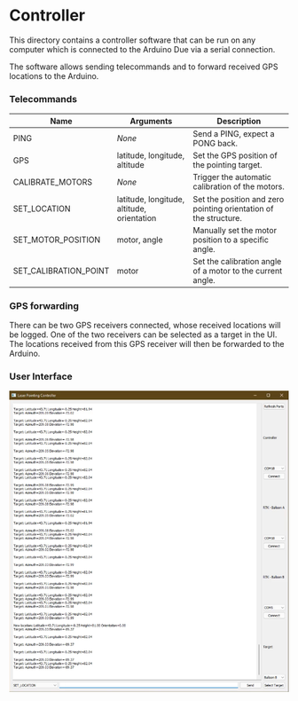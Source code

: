 # Controller

This directory contains a controller software that can be run on any computer which is connected
to the Arduino Due via a serial connection.

The software allows sending telecommands and to forward received GPS locations
to the Arduino.


### Telecommands

| Name                  | Arguments                                  | Description                                                      |
|-----------------------|--------------------------------------------|------------------------------------------------------------------|
| PING                  | _None_                                     | Send a PING, expect a PONG back.                                 |
| GPS                   | latitude, longitude, altitude              | Set the GPS position of the pointing target.                     |
| CALIBRATE_MOTORS      | _None_                                     | Trigger the automatic calibration of the motors.                 |
| SET_LOCATION          | latitude, longitude, altitude, orientation | Set the position and zero pointing orientation of the structure. |
| SET_MOTOR_POSITION    | motor, angle                               | Manually set the motor position to a specific angle.             |
| SET_CALIBRATION_POINT | motor                                      | Set the calibration angle of a motor to the current angle.       |

### GPS forwarding
There can be two GPS receivers connected, whose received locations will be logged.
One of the two receivers can be selected as a target in the UI.
The locations received from this GPS receiver will then be forwarded to the Arduino.

### User Interface
![User interface screenshot](images/User%20Interface.png)
